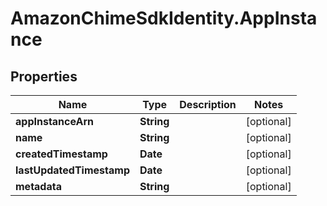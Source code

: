 # AmazonChimeSdkIdentity.AppInstance

## Properties

Name | Type | Description | Notes
------------ | ------------- | ------------- | -------------
**appInstanceArn** | **String** |  | [optional] 
**name** | **String** |  | [optional] 
**createdTimestamp** | **Date** |  | [optional] 
**lastUpdatedTimestamp** | **Date** |  | [optional] 
**metadata** | **String** |  | [optional] 


